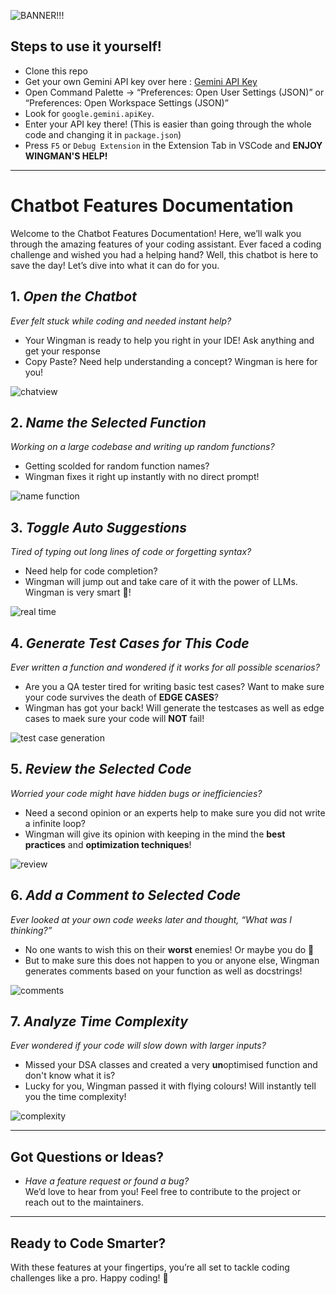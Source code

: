 ![BANNER!!!](https://github.com/user-attachments/assets/6d0cddb3-86d4-4551-b685-eae83d84db2f)

## Steps to use it yourself!
- Clone this repo
- Get your own Gemini API key over here : [Gemini API Key](https://ai.google.dev/gemini-api/docs/api-key)
- Open Command Palette → “Preferences: Open User Settings (JSON)” or “Preferences: Open Workspace Settings (JSON)”  
- Look for `google.gemini.apiKey`.
- Enter your API key there! (This is easier than going through the whole code and changing it in `package.json`)
- Press `F5` or `Debug Extension` in the Extension Tab in VSCode and **ENJOY WINGMAN'S HELP!**

---

# Chatbot Features Documentation

Welcome to the Chatbot Features Documentation! Here, we’ll walk you through the amazing features of your coding assistant. Ever faced a coding challenge and wished you had a helping hand? Well, this chatbot is here to save the day! Let’s dive into what it can do for you.


## 1. *Open the Chatbot*
   *Ever felt stuck while coding and needed instant help?*
- Your Wingman is ready to help you right in your IDE! Ask anything and get your response 
- Copy Paste? Need help understanding a concept? Wingman is here for you!

![chatview](https://github.com/user-attachments/assets/8dbab7ea-0763-4ddf-9af2-37aa6f9cf4a3)



## 2. *Name the Selected Function*
  *Working on a large codebase and writing up random functions?*
   - Getting scolded for random function names?
   - Wingman fixes it right up instantly with no direct prompt!


![name function](https://github.com/user-attachments/assets/8b9eb0c4-6d5a-429f-8ad8-a4847a380486)


## 3. *Toggle Auto Suggestions*
   *Tired of typing out long lines of code or forgetting syntax?*  
  - Need help for code completion?
  - Wingman will jump out and take care of it with the power of LLMs. Wingman is very smart 🧠!

    
![real time](https://github.com/user-attachments/assets/45cff8e9-3db1-4146-9241-3d50929a8f0b)



## 4. *Generate Test Cases for This Code*
   *Ever written a function and wondered if it works for all possible scenarios?*  
   - Are you a QA tester tired for writing basic test cases? Want to make sure your code survives the death of **EDGE CASES**?
   - Wingman has got your back! Will generate the testcases as well as edge cases to maek sure your code will **NOT** fail!


![test case generation](https://github.com/user-attachments/assets/f8361ea9-ca35-4c00-aacc-2e0e606de190)

## 5. *Review the Selected Code*
   *Worried your code might have hidden bugs or inefficiencies?*  
   - Need a second opinion or an experts help to make sure you did not write a infinite loop?
   - Wingman will give its opinion with keeping in the mind the **best practices** and **optimization techniques**!


![review](https://github.com/user-attachments/assets/50485b56-b859-4eef-867e-2266da71410f)

## 6. *Add a Comment to Selected Code*
   *Ever looked at your own code weeks later and thought, “What was I thinking?”*  
  - No one wants to wish this on their **worst** enemies! Or maybe you do 👀
  - But to make sure this does not happen to you or anyone else, Wingman generates comments based on your function as well as docstrings!


![comments](https://github.com/user-attachments/assets/131340a6-b670-498e-98cf-4785aca8a886)


## 7. *Analyze Time Complexity*
   *Ever wondered if your code will slow down with larger inputs?*  
  - Missed your DSA classes and created a very **un**optimised function and don't know what it is?
  - Lucky for you, Wingman passed it with flying colours! Will instantly tell you the time complexity!

    
![complexity](https://github.com/user-attachments/assets/e60136de-b6eb-4634-81cd-6540f3f9853e)

---

## Got Questions or Ideas?
- *Have a feature request or found a bug?*  
   We’d love to hear from you! Feel free to contribute to the project or reach out to the maintainers.

---

## Ready to Code Smarter?
With these features at your fingertips, you’re all set to tackle coding challenges like a pro. Happy coding! 🚀
